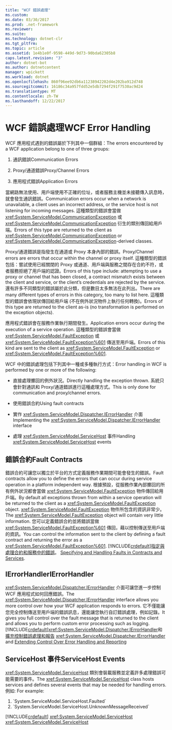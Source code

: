 ```yaml
---
title: "WCF 錯誤處理"
ms.custom: 
ms.date: 03/30/2017
ms.prod: .net-framework
ms.reviewer: 
ms.suite: 
ms.technology: dotnet-clr
ms.tgt_pltfrm: 
ms.topic: article
ms.assetid: 1e4b1e0f-9598-449d-9d73-90bda62305b8
caps.latest.revision: "3"
author: dotnet-bot
ms.author: dotnetcontent
manager: wpickett
ms.workload: dotnet
ms.openlocfilehash: 860f96ee92db6a11238942202d4e202ba912d748
ms.sourcegitcommit: 16186c34a957fdd52e5db7294f291f7530ac9d24
ms.translationtype: MT
ms.contentlocale: zh-TW
ms.lasthandoff: 12/22/2017
---
```

# <a name="wcf-error-handling"></a><span data-ttu-id="9e42b-102">WCF 錯誤處理</span><span class="sxs-lookup"><span data-stu-id="9e42b-102">WCF Error Handling</span></span>
<span data-ttu-id="9e42b-103">WCF 應用程式遇到的錯誤屬於下列其中一個群組：</span><span class="sxs-lookup"><span data-stu-id="9e42b-103">The errors encountered by a WCF application belong to one of three groups:</span></span>  
  
1.  <span data-ttu-id="9e42b-104">通訊錯誤</span><span class="sxs-lookup"><span data-stu-id="9e42b-104">Communication Errors</span></span>  
  
2.  <span data-ttu-id="9e42b-105">Proxy/通道錯誤</span><span class="sxs-lookup"><span data-stu-id="9e42b-105">Proxy/Channel Errors</span></span>  
  
3.  <span data-ttu-id="9e42b-106">應用程式錯誤</span><span class="sxs-lookup"><span data-stu-id="9e42b-106">Application Errors</span></span>  
  
 <span data-ttu-id="9e42b-107">當網路無法使用、用戶端使用不正確的位址，或者服務主機並未接聽傳入訊息時，就會發生通訊錯誤。</span><span class="sxs-lookup"><span data-stu-id="9e42b-107">Communication errors occur when a network is unavailable, a client uses an incorrect address, or the service host is not listening for incoming messages.</span></span> <span data-ttu-id="9e42b-108">這種類型的錯誤會當做 <xref:System.ServiceModel.CommunicationException> 或 <xref:System.ServiceModel.CommunicationException> 衍生的類別傳回給用戶端。</span><span class="sxs-lookup"><span data-stu-id="9e42b-108">Errors of this type are returned to the client as <xref:System.ServiceModel.CommunicationException> or <xref:System.ServiceModel.CommunicationException>-derived classes.</span></span>  
  
 <span data-ttu-id="9e42b-109">Proxy/通道錯誤是指發生在通道或 Proxy 本身內部的錯誤。</span><span class="sxs-lookup"><span data-stu-id="9e42b-109">Proxy/Channel errors are errors that occur within the channel or proxy itself.</span></span> <span data-ttu-id="9e42b-110">這種類型的錯誤包括：嘗試使用已經關閉的 Proxy 或通道、用戶端與服務之間存在合約不符，或者服務拒絕了用戶端的認證。</span><span class="sxs-lookup"><span data-stu-id="9e42b-110">Errors of this type include: attempting to use a proxy or channel that has been closed, a contract mismatch exists between the client and service, or the client’s credentials are rejected by the service.</span></span> <span data-ttu-id="9e42b-111">還有許多不同類型的錯誤屬於此分類，但是數目太多無法在此列出。</span><span class="sxs-lookup"><span data-stu-id="9e42b-111">There are many different types of errors in this category, too many to list here.</span></span> <span data-ttu-id="9e42b-112">這種類型的錯誤會依現狀傳回給用戶端 (不在例外狀況物件上執行任何轉換)。</span><span class="sxs-lookup"><span data-stu-id="9e42b-112">Errors of this type are returned to the client as-is (no transformation is performed on the exception objects).</span></span>  
  
 <span data-ttu-id="9e42b-113">應用程式錯誤會在服務作業執行期間發生。</span><span class="sxs-lookup"><span data-stu-id="9e42b-113">Application errors occur during the execution of a service operation.</span></span> <span data-ttu-id="9e42b-114">這種類型的錯誤會當做 <xref:System.ServiceModel.FaultException> 或 <xref:System.ServiceModel.FaultException%601> 傳送至用戶端。</span><span class="sxs-lookup"><span data-stu-id="9e42b-114">Errors of this kind are sent to the client as <xref:System.ServiceModel.FaultException> or <xref:System.ServiceModel.FaultException%601>.</span></span>  
  
 <span data-ttu-id="9e42b-115">WCF 中的錯誤處理包括下列其中一種或多種執行方式：</span><span class="sxs-lookup"><span data-stu-id="9e42b-115">Error handling in WCF is performed by one or more of the following:</span></span>  
  
-   <span data-ttu-id="9e42b-116">直接處理擲回的例外狀況。</span><span class="sxs-lookup"><span data-stu-id="9e42b-116">Directly handling the exception thrown.</span></span> <span data-ttu-id="9e42b-117">系統只會針對通訊和 Proxy/通道錯誤進行這種處理方式。</span><span class="sxs-lookup"><span data-stu-id="9e42b-117">This is only done for communication and proxy/channel errors.</span></span>  
  
-   <span data-ttu-id="9e42b-118">使用錯誤合約</span><span class="sxs-lookup"><span data-stu-id="9e42b-118">Using fault contracts</span></span>  
  
-   <span data-ttu-id="9e42b-119">實作 <xref:System.ServiceModel.Dispatcher.IErrorHandler> 介面</span><span class="sxs-lookup"><span data-stu-id="9e42b-119">Implementing the <xref:System.ServiceModel.Dispatcher.IErrorHandler> interface</span></span>  
  
-   <span data-ttu-id="9e42b-120">處理 <xref:System.ServiceModel.ServiceHost> 事件</span><span class="sxs-lookup"><span data-stu-id="9e42b-120">Handling <xref:System.ServiceModel.ServiceHost> events</span></span>  
  
## <a name="fault-contracts"></a><span data-ttu-id="9e42b-121">錯誤合約</span><span class="sxs-lookup"><span data-stu-id="9e42b-121">Fault Contracts</span></span>  
 <span data-ttu-id="9e42b-122">錯誤合約可讓您以獨立於平台的方式定義服務作業期間可能會發生的錯誤。</span><span class="sxs-lookup"><span data-stu-id="9e42b-122">Fault contracts allow you to define the errors that can occur during service operation in a platform independent way.</span></span> <span data-ttu-id="9e42b-123">根據預設，從服務作業內部擲回的所有例外狀況都會當做 <xref:System.ServiceModel.FaultException> 物件傳回給用戶端。</span><span class="sxs-lookup"><span data-stu-id="9e42b-123">By default all exceptions thrown from within a service operation will be returned to the client as a <xref:System.ServiceModel.FaultException> object.</span></span> <span data-ttu-id="9e42b-124"><xref:System.ServiceModel.FaultException> 物件所包含的資訊非常少。</span><span class="sxs-lookup"><span data-stu-id="9e42b-124">The <xref:System.ServiceModel.FaultException> object will contain very little information.</span></span> <span data-ttu-id="9e42b-125">您可以定義錯誤合約並將錯誤當做 <xref:System.ServiceModel.FaultException%601> 傳回，藉以控制傳送至用戶端的資訊。</span><span class="sxs-lookup"><span data-stu-id="9e42b-125">You can control the information sent to the client by defining a fault contract and returning the error as a <xref:System.ServiceModel.FaultException%601>.</span></span> [!INCLUDE[crdefault](../../../includes/crdefault-md.md)]<span data-ttu-id="9e42b-126">[指定與處理合約和服務中的錯誤](../../../docs/framework/wcf/specifying-and-handling-faults-in-contracts-and-services.md)。</span><span class="sxs-lookup"><span data-stu-id="9e42b-126"> [Specifying and Handling Faults in Contracts and Services](../../../docs/framework/wcf/specifying-and-handling-faults-in-contracts-and-services.md).</span></span>  
  
## <a name="ierrorhandler"></a><span data-ttu-id="9e42b-127">IErrorHandler</span><span class="sxs-lookup"><span data-stu-id="9e42b-127">IErrorHandler</span></span>  
 <span data-ttu-id="9e42b-128"><xref:System.ServiceModel.Dispatcher.IErrorHandler> 介面可讓您進一步控制 WCF 應用程式如何回應錯誤。</span><span class="sxs-lookup"><span data-stu-id="9e42b-128">The <xref:System.ServiceModel.Dispatcher.IErrorHandler> interface allows you more control over how your WCF application responds to errors.</span></span>  <span data-ttu-id="9e42b-129">它不僅能讓您完全控制傳送至用戶端的錯誤訊息，還能讓您執行自訂錯誤處理，例如記錄。</span><span class="sxs-lookup"><span data-stu-id="9e42b-129">It gives you full control over the fault message that is returned to the client and allows you to perform custom error processing such as logging.</span></span>  [!INCLUDE[crdefault](../../../includes/crabout-md.md)]<span data-ttu-id="9e42b-130"><xref:System.ServiceModel.Dispatcher.IErrorHandler>和[擴充控制錯誤處理和報告](../../../docs/framework/wcf/samples/extending-control-over-error-handling-and-reporting.md)</span><span class="sxs-lookup"><span data-stu-id="9e42b-130"> <xref:System.ServiceModel.Dispatcher.IErrorHandler> and [Extending Control Over Error Handling and Reporting](../../../docs/framework/wcf/samples/extending-control-over-error-handling-and-reporting.md)</span></span>  
  
## <a name="servicehost-events"></a><span data-ttu-id="9e42b-131">ServiceHost 事件</span><span class="sxs-lookup"><span data-stu-id="9e42b-131">ServiceHost Events</span></span>  
 <span data-ttu-id="9e42b-132"><xref:System.ServiceModel.ServiceHost> 類別會裝載服務並定義許多處理錯誤可能需要的事件。</span><span class="sxs-lookup"><span data-stu-id="9e42b-132">The <xref:System.ServiceModel.ServiceHost> class hosts services and defines several events that may be needed for handling errors.</span></span> <span data-ttu-id="9e42b-133">例如: </span><span class="sxs-lookup"><span data-stu-id="9e42b-133">For example:</span></span>  
  
1.  <!--zz <xref:System.ServiceModel.ServiceHost.Faulted>-->  `System.ServiceModel.ServiceHost.Faulted`
  
2. <!--zz  <xref:System.ServiceModel.ServiceHost.UnknownMessageReceived>  --> `System.ServiceModel.ServiceHost.UnknownMessageReceived`
  
 [!INCLUDE[crdefault](../../../includes/crdefault-md.md)]<span data-ttu-id="9e42b-134"> <xref:System.ServiceModel.ServiceHost></span><span class="sxs-lookup"><span data-stu-id="9e42b-134"> <xref:System.ServiceModel.ServiceHost></span></span>
